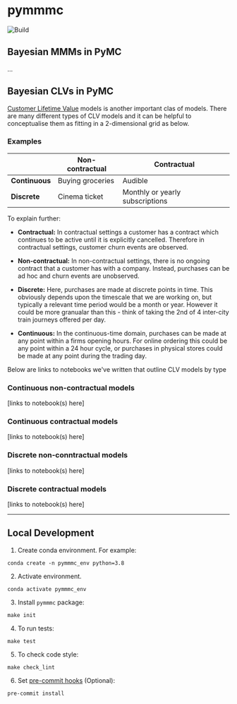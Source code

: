 # pymmmc

![Build](https://github.com/pymc-labs/pymmmc/workflows/ci/badge.svg)

## Bayesian MMMs in PyMC

...

## Bayesian CLVs in PyMC
[Customer Lifetime Value](https://en.wikipedia.org/wiki/Customer_lifetime_value) models is another important clas of models. There are many different types of CLV models and it can be helpful to conceptualise them as fitting in a 2-dimensional grid as below.

### Examples

|                | **Non-contractual** | **Contractual**                 |
|----------------|---------------------|---------------------------------|
| **Continuous** | Buying groceries    | Audible                         |
| **Discrete**   | Cinema ticket       | Monthly or yearly subscriptions |

To explain further:
- **Contractual:** In contractual settings a customer has a contract which continues to be active until it is explicitly cancelled. Therefore in contractual settings, customer churn events are observed.

- **Non-contractual:** In non-contractual settings, there is no ongoing contract that a customer has with a company. Instead, purchases can be ad hoc and churn events are unobserved.

- **Discrete:** Here, purchases are made at discrete points in time. This obviously depends upon the timescale that we are working on, but typically a relevant time period would be a month or year. However it could be more granualar than this - think of taking the 2nd of 4 inter-city train journeys offered per day.

- **Continuous:** In the continuous-time domain, purchases can be made at any point within a firms opening hours. For online ordering this could be any point within a 24 hour cycle, or purchases in physical stores could be made at any point during the trading day.

Below are links to notebooks we've written that outline CLV models by type

### Continuous non-contractual models
[links to notebook(s) here]

### Continuous contractual models
[links to notebook(s) here]

### Discrete non-conntractual models
[links to notebook(s) here]

### Discrete contractual models
[links to notebook(s) here]


---

## Local Development

1. Create conda environment. For example:

```shell
conda create -n pymmmc_env python=3.8
```

2. Activate environment.

```shell
conda activate pymmmc_env
```

3. Install `pymmmc` package:

```shell
make init
```

4. To run tests:

```shell
make test
```

5. To check code style:

```shell
make check_lint
```

6. Set [pre-commit hooks](https://pre-commit.com/) (Optional):

```shell
pre-commit install
```
